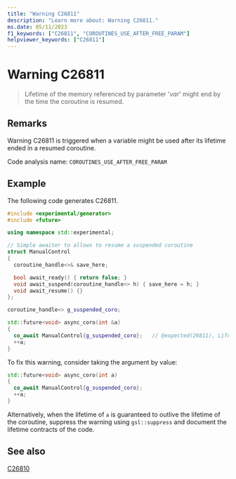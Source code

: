 ```yaml
---
title: "Warning C26811"
description: "Learn more about: Warning C26811."
ms.date: 05/11/2023
f1_keywords: ["C26811", "COROUTINES_USE_AFTER_FREE_PARAM"]
helpviewer_keywords: ["C26811"]
---
```

# Warning C26811

> Lifetime of the memory referenced by parameter '*var*' might end by the time the coroutine is resumed.

## Remarks

Warning C26811 is triggered when a variable might be used after its lifetime ended in a resumed coroutine.

Code analysis name: `COROUTINES_USE_AFTER_FREE_PARAM`

## Example

The following code generates C26811.

```cpp
#include <experimental/generator>
#include <future>

using namespace std::experimental;

// Simple awaiter to allows to resume a suspended coroutine
struct ManualControl
{
  coroutine_handle<>& save_here;

  bool await_ready() { return false; }
  void await_suspend(coroutine_handle<> h) { save_here = h; }
  void await_resume() {}
};

coroutine_handle<> g_suspended_coro;

std::future<void> async_coro(int &a)
{
  co_await ManualControl{g_suspended_coro};   // @expected(26811), Lifetime of 'a' might end by the time this coroutine is resumed.
  ++a;
}
```

To fix this warning, consider taking the argument by value:

```cpp
std::future<void> async_coro(int a)
{
  co_await ManualControl{g_suspended_coro};
  ++a;
}
```

Alternatively, when the lifetime of `a` is guaranteed to outlive the lifetime of the coroutine, suppress the warning using `gsl::suppress` and document the lifetime contracts of the code.

## See also

[C26810](c26810.md)
